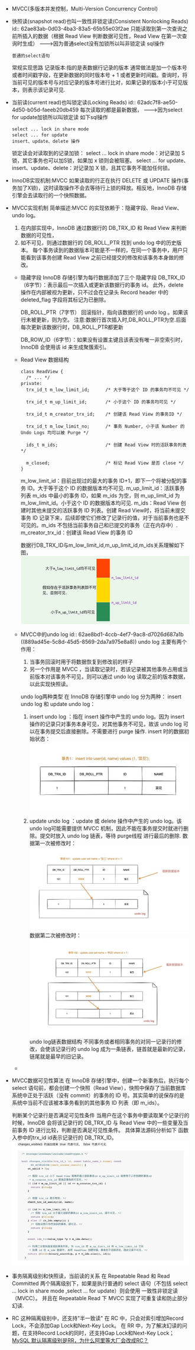 - MVCC(多版本并发控制，Multi-Version Concurrency Control)
- 快照读(snapshot read)也叫一致性非锁定读(Consistent Nonlocking Reads)
  id:: 62ae83ab-0d03-4ba3-83a5-65b55e03f2ae
  只能读取到第一次查询之前所插入的数据（根据 Read View 判断数据可见性，Read View 在第一次查询时生成）
  --->因为普通select没有加锁所以叫非锁定读
  sql操作
  ```
  普通的select语句
  ```
  常规实现思路
  记录版本:指的是表数据行记录的版本
  通常做法是加一个版本号或者时间戳字段，在更新数据的同时版本号 + 1 或者更新时间戳。查询时，将当前可见的版本号与对应记录的版本号进行比对，如果记录的版本小于可见版本，则表示该记录可见.
- 当前读(current read)也叫锁定读(Locking Reads)
  id:: 62adc7f8-ae50-4d50-b05d-faeeb20db459
  每次读取的都是最新数据，
  --->因为select for update加锁所以叫锁定读
  如下sql操作
  ```
  select ... lock in share mode
  select ... for update
  insert、update、delete 操作
  ```
  锁定读会对读取到的记录加锁：
  select ... lock in share mode：对记录加 S 锁，其它事务也可以加S锁，如果加 x 锁则会被阻塞。
  select ... for update、insert、update、delete：对记录加 X 锁，且其它事务不能加任何锁。
- InnoDB实现机制:MVCC
  如果读取的行正在执行 DELETE 或 UPDATE 操作(事务加了X锁)，这时读取操作不会去等待行上锁的释放。相反地，InnoDB 存储引擎会去读取行的一个快照数据。
- MVCC实现机制
  简单描述:MVCC 的实现依赖于：隐藏字段、Read View、undo log。
  1. 在内部实现中，InnoDB 通过数据行的 DB_TRX_ID 和 Read View 来判断数据的可见性，
  2. 如不可见，则通过数据行的 DB_ROLL_PTR 找到 undo log 中的历史版本。
  每个事务读到的数据版本可能是不一样的，在同一个事务中，用户只能看到该事务创建 Read View 之前已经提交的修改和该事务本身做的修改。
	- 隐藏字段
	  InnoDB 存储引擎为每行数据添加了三个 隐藏字段
	  DB_TRX_ID（6字节）：表示最后一次插入或更新该数据行的事务 id。
	  此外，delete 操作在内部被视为更新，只不过会在记录头 Record header 中的 deleted_flag 字段将其标记为已删除。
	  
	  DB_ROLL_PTR（7字节） 回滚指针，指向该数据行的 undo log 。如果该行未被更新，则为空。
	  注意:数据行首次插入时,DB_ROLL_PTR为空.后面每次更新该数据行时，DB_ROLL_PTR都更新
	  
	  DB_ROW_ID（6字节）：如果没有设置主键且该表没有唯一非空索引时，InnoDB 会使用该 id 来生成聚簇索引。
	- Read View
	  数据结构
	  ```
	  class ReadView {
	    /* ... */
	  private:
	    trx_id_t m_low_limit_id;      /* 大于等于这个 ID 的事务均不可见 */
	  
	    trx_id_t m_up_limit_id;       /* 小于这个 ID 的事务均可见 */
	  
	    trx_id_t m_creator_trx_id;    /* 创建该 Read View 的事务ID */
	  
	    trx_id_t m_low_limit_no;      /* 事务 Number, 小于该 Number 的 Undo Logs 均可以被 Purge */
	  
	    ids_t m_ids;                  /* 创建 Read View 时的活跃事务列表 */
	  
	    m_closed;                     /* 标记 Read View 是否 close */
	  }
	  ```
	  m_low_limit_id：目前出现过的最大的事务 ID+1，即下一个将被分配的事务 ID。大于等于这个 ID 的数据版本均不可见.
	  m_up_limit_id：活跃事务列表 m_ids 中最小的事务 ID，如果 m_ids 为空，则 m_up_limit_id 为 m_low_limit_id。小于这个 ID 的数据版本均可见.
	  m_ids：Read View 创建时其他未提交的活跃事务 ID 列表。创建 Read View时，将当前未提交事务 ID 记录下来，后续即使它们修改了记录行的值，对于当前事务也是不可见的。m_ids 不包括当前事务自己和已提交的事务（正在内存中）.
	  m_creator_trx_id：创建该 Read View 的事务 ID
	  
	  数据行DB_TRX_ID与m_low_limit_id,m_up_limit_id,m_ids关系理解如下图，
	  ![MVCC事务可见性示意图.png](../assets/image_1655606638392_0.png)
	- MVCC中的undo log
	  id:: 62ae8bd1-4ccb-4ef7-9ac8-d7026d687a1b
	  ((889ad45e-5c8d-45d5-8569-2da7a975e8a8))
	  undo log 主要有两个作用：
	  1. 当事务回滚时用于将数据恢复到修改前的样子
	  2. 另一个作用是 MVCC ，当读取记录时，若该记录被其他事务占用或当前版本对该事务不可见，则可以通过 undo log 读取之前的版本数据，以此实现快照读。
	  
	  undo log两种类型
	  在 InnoDB 存储引擎中 undo log 分为两种： insert undo log 和 update undo log：
	  1. insert undo log ：指在 insert 操作中产生的 undo log。因为 insert 操作的记录只对事务本身可见，对其他事务不可见，故该 undo log 可以在事务提交后直接删除。不需要进行 purge 操作.
	  insert 时的数据初始状态：
	  ![image.png](../assets/image_1655607546232_0.png)
	  
	  2. update undo log ：update 或 delete 操作中产生的 undo log。该 undo log可能需要提供 MVCC 机制，因此不能在事务提交时就进行删除。提交时放入 undo log 链表，等待 purge线程 进行最后的删除.
	  数据第一次被修改时：
	  ![image.png](../assets/image_1655607609385_0.png)
	  数据第二次被修改时：
	  ![image.png](../assets/image_1655607624156_0.png)
	  undo log链表数据结构
	  不同事务或者相同事务的对同一记录行的修改，会使该记录行的 undo log 成为一条链表，链首就是最新的记录，链尾就是最早的旧记录。
	-
- MVCC数据可见性算法
  在 InnoDB 存储引擎中，创建一个新事务后，执行每个 select 语句前，都会创建一个快照（Read View），快照中保存了当前数据库系统中正处于活跃（没有 commit）的事务的 ID 号。其实简单的说保存的是系统中当前不应该被本事务看到的其他事务 ID 列表（即 m_ids）。
  
  判断某个记录行是否满足可见性条件
  当用户在这个事务中要读取某个记录行的时候，InnoDB 会将该记录行的 DB_TRX_ID 与 Read View 中的一些变量及当前事务 ID 进行比较，判断是否满足可见性条件。
  具体算法源码分析如下
  函数入参中的trx_id id表示记录行的 DB_TRX_ID。
  ![image.png](../assets/image_1655608054107_0.png)
- 事务隔离级别和快照读，当前读的关系
  在 Repeatable Read 和 Read Committed 两个隔离级别下，如果是执行普通的 select 语句（不包括 select ... lock in share mode ,select ... for update）则会使用 一致性非锁定读（MVCC）。
  并且在 Repeatable Read 下 MVCC 实现了可重复读和防止部分幻读.
- RC 这种隔离级别中，还支持"半一致读"
  在 RC 中，只会对索引增加Record Lock，不会添加Gap Lock和Next-Key Lock。
  在 RR 中，为了解决幻读的问题，在支持Record Lock的同时，还支持Gap Lock和Next-Key Lock；
  [MySQL 默认隔离级别是RR，为什么阿里等大厂会改成RC？](https://mp.weixin.qq.com/s/mIz0T0v68_dvUgCrj-qdug)